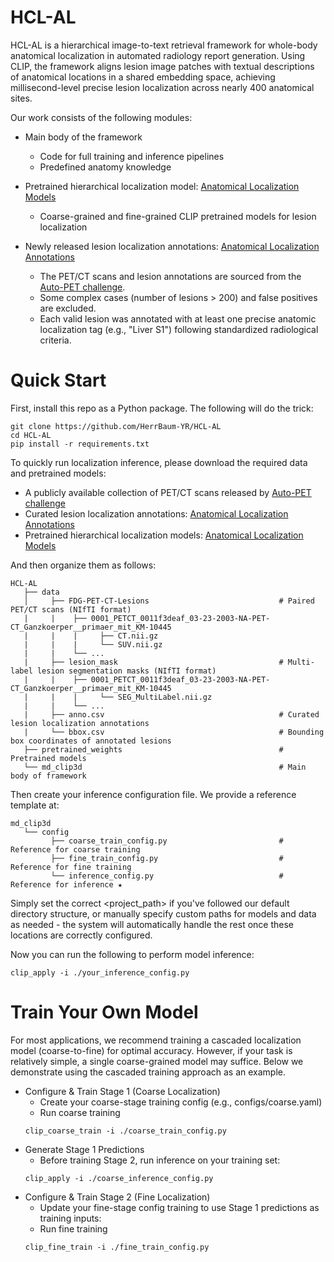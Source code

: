 # HCL-AL
HCL-AL is a hierarchical image-to-text retrieval framework for whole-body anatomical localization in automated radiology report generation. Using CLIP, the framework aligns lesion image patches with textual descriptions of anatomical locations in a shared embedding space, achieving millisecond-level precise lesion localization across nearly 400 anatomical sites.

<!-- ![Workflow of HCL-AL](docs/workflow.jpg) -->

Our work consists of the following modules:
- Main body of the framework
   - Code for full training and inference pipelines
   - Predefined anatomy knowledge

- Pretrained hierarchical localization model: [Anatomical Localization Models](https://github.com/HerrBaum-YR/HCL-AL/releases/tag/v1.0.0-weights)
   - Coarse-grained and fine-grained CLIP pretrained models for lesion localization

- Newly released lesion localization annotations: [Anatomical Localization Annotations](https://github.com/HerrBaum-YR/HCL-AL/releases/tag/v1.0.0-annotations)
   - The PET/CT scans and lesion annotations are sourced from the [Auto-PET challenge](https://autopet.grand-challenge.org/).
   - Some complex cases (number of lesions > 200) and false positives are excluded.
   - Each valid lesion was annotated with at least one precise anatomic localization tag (e.g., "Liver S1") following standardized radiological criteria.


# Quick Start
First, install this repo as a Python package. The following will do the trick:
```
git clone https://github.com/HerrBaum-YR/HCL-AL
cd HCL-AL
pip install -r requirements.txt
```

To quickly run localization inference, please download the required data and pretrained models:
- A publicly available collection of PET/CT scans released by [Auto-PET challenge](https://autopet.grand-challenge.org/)
- Curated lesion localization annotations: [Anatomical Localization Annotations](https://github.com/HerrBaum-YR/HCL-AL/releases/tag/v1.0.0-annotations)
- Pretrained hierarchical localization models: [Anatomical Localization Models](https://github.com/HerrBaum-YR/HCL-AL/releases/tag/v1.0.0-weights)

And then organize them as follows:
```
HCL-AL
   ├── data
   │     ├── FDG-PET-CT-Lesions                             # Paired PET/CT scans (NIfTI format)                                     
   |     |    ├── 0001_PETCT_0011f3deaf_03-23-2003-NA-PET-CT_Ganzkoerper__primaer_mit_KM-10445
   |     |    |     ├── CT.nii.gz
   |     |    |     └── SUV.nii.gz
   |     |    └── ...
   |     ├── lesion_mask                                    # Multi-label lesion segmentation masks (NIfTI format)  
   |     |    ├── 0001_PETCT_0011f3deaf_03-23-2003-NA-PET-CT_Ganzkoerper__primaer_mit_KM-10445
   |     |    |     └── SEG_MultiLabel.nii.gz
   |     |    └── ...
   |     ├── anno.csv                                       # Curated lesion localization annotations
   |     └── bbox.csv                                       # Bounding box coordinates of annotated lesions
   ├── pretrained_weights                                   # Pretrained models
   └── md_clip3d                                            # Main body of framework
```

Then create your inference configuration file. We provide a reference template at:
```
md_clip3d
   └── config                                          
         ├── coarse_train_config.py                         # Reference for coarse training
         ├── fine_train_config.py                           # Reference for fine training
         └── inference_config.py                            # Reference for inference ★
```
Simply set the correct <project_path> if you've followed our default directory structure, or manually specify custom paths for models and data as needed - the system will automatically handle the rest once these locations are correctly configured.

Now you can run the following to perform model inference:
```
clip_apply -i ./your_inference_config.py
```

# Train Your Own Model
For most applications, we recommend training a cascaded localization model (coarse-to-fine) for optimal accuracy. However, if your task is relatively simple, a single coarse-grained model may suffice.
Below we demonstrate using the cascaded training approach as an example.

- Configure & Train Stage 1 (Coarse Localization)
   - Create your coarse-stage training config (e.g., configs/coarse.yaml)
   - Run coarse training
   ```
   clip_coarse_train -i ./coarse_train_config.py
   ```
- Generate Stage 1 Predictions
   - Before training Stage 2, run inference on your training set:
   ```
   clip_apply -i ./coarse_inference_config.py
   ```
- Configure & Train Stage 2 (Fine Localization)
   - Update your fine-stage config training to use Stage 1 predictions as training inputs:
   - Run fine training
   ```
   clip_fine_train -i ./fine_train_config.py
   ```